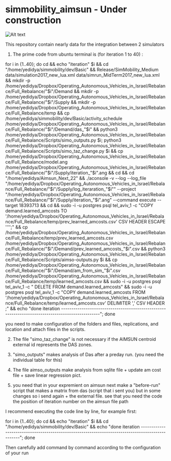 # simmobility_aimsun - Under construction


<img
  src="https://t3.ftcdn.net/jpg/03/53/83/92/360_F_353839266_8yqhN0548cGxrl4VOxngsiJzDgrDHxjG.jpg"
  alt="Alt text"
  title="Optional title"
  style="display: inline-block; margin: 0 auto; max-width: 100px">

This repository contain nearly data for the integration between 2 simulators



1. The prime code from ubuntu terminal is (for iteration 1 to 40)  :

for i in {1..40}; do cd  &&  echo "iteration" $i  &&
  cd "/home/yedidya/simmobility/dev/Basic" &&
  Release/SimMobility_Medium data/simulation2017_new_lua.xml data/simrun_MidTerm2017_new_lua.xml &&
  mkdir -p /home/yedidya/Dropbox/Operating_Autonomous_Vehicles_in_Israel/Rebalance/Full_Rebalance/"$i"/Demand &&
  mkdir -p /home/yedidya/Dropbox/Operating_Autonomous_Vehicles_in_Israel/Rebalance/Full_Rebalance/"$i"/Supply &&
  mkdir -p /home/yedidya/Dropbox/Operating_Autonomous_Vehicles_in_Israel/Rebalance/Full_Rebalance/temp &&
  cp /home/yedidya/simmobility/dev/Basic/activity_schedule /home/yedidya/Dropbox/Operating_Autonomous_Vehicles_in_Israel/Rebalance/Full_Rebalance/"$i"/Demand/das_"$i" &&
 python3 /home/yedidya/Dropbox/Operating_Autonomous_Vehicles_in_Israel/Rebalance/Full_Rebalance/Scripts/simo_outputs.py $i;  python3 /home/yedidya/Dropbox/Operating_Autonomous_Vehicles_in_Israel/Rebalance/Full_Rebalance/Scripts/simo_taz_change.py $i &&
  cp /home/yedidya/Dropbox/Operating_Autonomous_Vehicles_in_Israel/Rebalance/Full_Rebalance/model.ang /home/yedidya/Dropbox/Operating_Autonomous_Vehicles_in_Israel/Rebalance/Full_Rebalance/"$i"/Supply/iteration_"$i".ang &&
 cd &&
 cd "/home/yedidya/Aimsun_Next_22" &&
  ./aconsole -v --log --log_file "/home/yedidya/Dropbox/Operating_Autonomous_Vehicles_in_Israel/Rebalance/Full_Rebalance/"$i"/Supply/log_iteraration_"$i"" --project "/home/yedidya/Dropbox/Operating_Autonomous_Vehicles_in_Israel/Rebalance/Full_Rebalance/"$i"/Supply/iteration_"$i".ang" --command execute --target 18393713 &&
  cd &&
  sudo -i -u postgres psql tel_aviv_1 -c "COPY demand.learned_amcosts TO '/home/yedidya/Dropbox/Operating_Autonomous_Vehicles_in_Israel/Rebalance/Full_Rebalance/temp/prev_learned_amcosts.csv' CSV HEADER ESCAPE '''';" &&
 cp /home/yedidya/Dropbox/Operating_Autonomous_Vehicles_in_Israel/Rebalance/Full_Rebalance/temp/prev_learned_amcosts.csv
/home/yedidya/Dropbox/Operating_Autonomous_Vehicles_in_Israel/Rebalance/Full_Rebalance/"$i"/Demand/prev_learned_amcosts_"$i".csv &&
  python3 /home/yedidya/Dropbox/Operating_Autonomous_Vehicles_in_Israel/Rebalance/Full_Rebalance/Scripts/aimso-outputs.py $i &&   cp /home/yedidya/Dropbox/Operating_Autonomous_Vehicles_in_Israel/Rebalance/Full_Rebalance/"$i"/Demand/am_from_sim_"$i".csv /home/yedidya/Dropbox/Operating_Autonomous_Vehicles_in_Israel/Rebalance/Full_Rebalance/temp/learned_amcosts.csv &&
  sudo -i -u postgres psql tel_aviv_1 -c " DELETE FROM demand.learned_amcosts" &&
  sudo -i -u postgres psql tel_aviv_1 -c "COPY demand.learned_amcosts FROM '/home/yedidya/Dropbox/Operating_Autonomous_Vehicles_in_Israel/Rebalance/Full_Rebalance/temp/learned_amcosts.csv' DELIMITER ',' CSV HEADER ;" &&
  echo "done iteration -------------------------------------------------------------------------------------------------"; done

you need to make configuration of the folders and files, replications, and location and attach files in the scripts.
 
2. The file "simo_taz_change" is not necessary if the AIMSUN centroid external id represents the DAS zones.

3. "simo_outputs" makes analysis of Das after a preday run. (you need the individual table for this)

4. The file aimso_outputs make analysis from sqlite file + update am cost file + save linear regression  pict. 

5. you need that in your expremient  on aimsun next make a "before-run" script that makes a matrix from das (script that i sent you) but in some changes so i send again + the external file. see that you need the code the position of iteration number on the aimsun file path


I recommend executing the code line by line, for example first:

for i in {1..40}; do cd  &&  echo "iteration" $i  &&
  cd "/home/yedidya/simmobility/dev/Basic" &&
  echo "done iteration -------------------------------------------------------------------------------------------------"; done

Then carefully add command by  command   according to the configuration of your run

